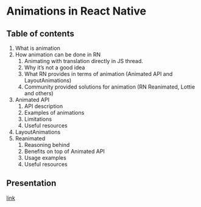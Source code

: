 # Animations in React Native

## Table of contents

1. What is animation
2. How animation can be done in RN
   1. Animating with translation directly in JS thread.
   2. Why it’s not a good idea
   3. What RN provides in terms of animation (Animated API and LayoutAnimations)
   4. Community provided solutions for animation (RN Reanimated, Lottie and others)
3. Animated API
   1. API description
   2. Examples of animations
   3. Limitations
   4. Useful resources
4. LayoutAnimations
5. Reanimated
   1. Reasoning behind
   2. Benefits on top of Animated API
   3. Usage examples
   4. Useful resources

## Presentation

[link](https://rolling-scopes-school.github.io/react-native-course/animations/presentation.html)
